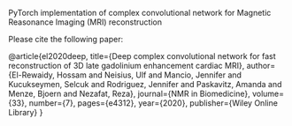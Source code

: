 PyTorch implementation of complex convolutional network for Magnetic Reasonance Imaging (MRI) reconstruction 

Please cite the following paper:

@article{el2020deep,
  title={Deep complex convolutional network for fast reconstruction of 3D late gadolinium enhancement cardiac MRI},
  author={El-Rewaidy, Hossam and Neisius, Ulf and Mancio, Jennifer and Kucukseymen, Selcuk and Rodriguez, Jennifer and Paskavitz, Amanda and Menze, Bjoern and Nezafat, Reza},
  journal={NMR in Biomedicine},
  volume={33},
  number={7},
  pages={e4312},
  year={2020},
  publisher={Wiley Online Library}
}

